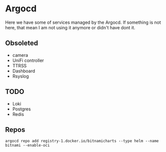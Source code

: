 # Argocd

Here we have some of services managed by the Argocd. If something is not here, that mean I am not using it anymore or didn't have dont it.

## Obsoleted

* camera
* UniFi controller
* TTRSS
* Dashboard
* Rsyslog

## TODO

* Loki
* Postgres
* Redis

## Repos

```
argocd repo add registry-1.docker.io/bitnamicharts --type helm --name bitnami --enable-oci
```

